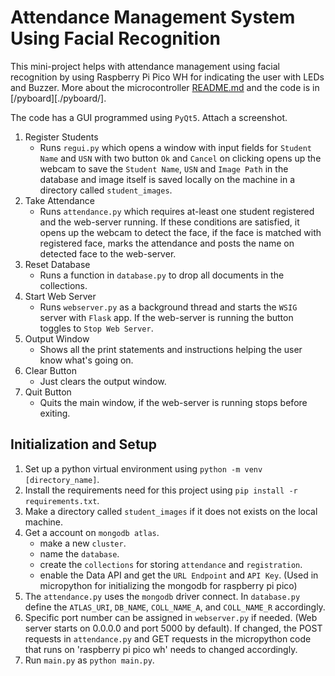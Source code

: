# Attendance Management System Using Facial Recognition

This mini-project helps with attendance management using facial recognition by using Raspberry Pi Pico WH for indicating the user with LEDs and Buzzer. More about the microcontroller [README.md](./pyboard/README.md) and the code is in [/pyboard][./pyboard/].

The code has a GUI programmed using `PyQt5`. Attach a screenshot.

1. Register Students
	- Runs `regui.py` which opens a window with input fields for `Student Name` and `USN` with two button `Ok` and `Cancel` on clicking opens up the webcam to save the `Student Name`, `USN` and `Image Path` in the database and image itself is saved locally on the machine in a directory called `student_images`.
2. Take Attendance
	- Runs `attendance.py` which requires at-least one student registered and the web-server running. If these conditions are satisfied, it opens up the webcam to detect the face, if the face is matched with registered face, marks the attendance and posts the name on detected face to the web-server.
3. Reset Database
	- Runs a function in `database.py` to drop all documents in the collections.
4. Start Web Server
	- Runs `webserver.py` as a background thread and starts the `WSIG` server with `Flask` app. If the web-server is running the button toggles to `Stop Web Server`.
5. Output Window
	- Shows all the print statements and instructions helping the user know what's going on.
6. Clear Button
	- Just clears the output window.
7. Quit Button
	- Quits the main window, if the web-server is running stops before exiting.

## Initialization and Setup

1. Set up a python virtual environment using `python -m venv [directory_name]`.
2. Install the requirements need for this project using `pip install -r requirements.txt`.
3. Make a directory called `student_images` if it does not exists on the local machine.
4. Get a account on `mongodb atlas`.
	- make a new `cluster`.
	- name the `database`.
	- create the `collections` for storing `attendance` and `registration`.
	- enable the Data API and get the `URL Endpoint` and `API Key`. (Used in micropython for initializing the mongodb for raspberry pi pico)
5. The `attendance.py` uses the `mongodb` driver connect. In `database.py` define the `ATLAS_URI`, `DB_NAME`, `COLL_NAME_A`, and `COLL_NAME_R` accordingly.
6. Specific port number can be assigned in `webserver.py` if needed. (Web server starts on 0.0.0.0 and port 5000 by default). If changed, the POST requests in `attendance.py` and GET requests in the micropython code that runs on 'raspberry pi pico wh' needs to changed accordingly.
7. Run `main.py` as `python main.py`.
